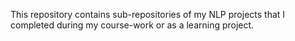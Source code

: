 This repository contains sub-repositories of my NLP projects that I completed during my course-work or as a learning project.
